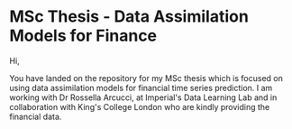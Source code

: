 # MSc Thesis - Data Assimilation Models for Finance 
Hi,

You have landed on the repository for my MSc thesis which is focused on using data assimilation models for financial time series prediction. I am working with Dr Rossella Arcucci, at Imperial's Data Learning Lab and in collaboration with King's College London who are kindly providing the financial data. 
